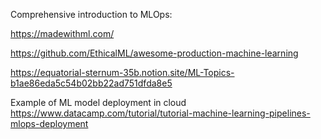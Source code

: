 Comprehensive introduction to MLOps: 


https://madewithml.com/

https://github.com/EthicalML/awesome-production-machine-learning

https://equatorial-sternum-35b.notion.site/ML-Topics-b1ae86eda5c54b02bb22ad751dfda8e5

Example of ML model deployment in cloud https://www.datacamp.com/tutorial/tutorial-machine-learning-pipelines-mlops-deployment

